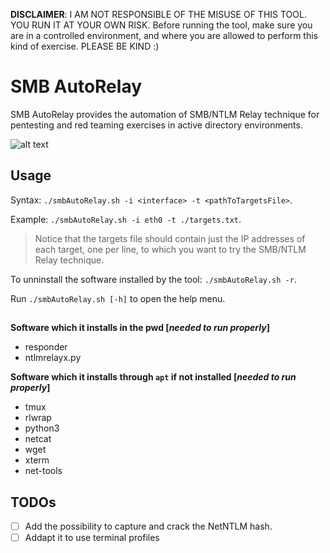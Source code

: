 **DISCLAIMER**: I AM NOT RESPONSIBLE OF THE MISUSE OF THIS TOOL. YOU RUN IT AT YOUR OWN RISK. Before running the tool, make sure you are in a controlled environment, and where you are allowed to perform this kind of exercise. PLEASE BE KIND :)

# SMB AutoRelay
  SMB AutoRelay provides the automation of SMB/NTLM Relay technique for pentesting and red teaming exercises in active directory environments.

  ![alt text](https://github.com/chesire-cat/smbAutoRelay/blob/master/images/hm.png?raw=true)
  
## Usage
  Syntax: `./smbAutoRelay.sh -i <interface> -t <pathToTargetsFile>`. 
  
  Example: `./smbAutoRelay.sh -i eth0 -t ./targets.txt`.
  
  > Notice that the targets file should contain just the IP addresses of each target, one per line, to which you want to try the SMB/NTLM Relay technique.
  
  To unninstall the software installed by the tool: `./smbAutoRelay.sh -r`.
  
  Run `./smbAutoRelay.sh [-h]` to open the help menu.
  
##

  **Software which it installs in the pwd [*needed to run properly*]**
  - responder
  - ntlmrelayx.py
  
  **Software which it installs through `apt` if not installed [*needed to run properly*]**
  - tmux
  - rlwrap
  - python3
  - netcat
  - wget 
  - xterm 
  - net-tools
  
## TODOs
  - [ ] Add the possibility to capture and crack the NetNTLM hash.
  - [ ] Addapt it to use terminal profiles
